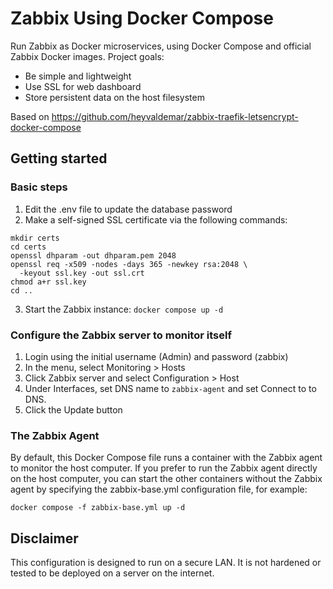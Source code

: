 # Zabbix Using Docker Compose

Run Zabbix as Docker microservices, using Docker Compose and official Zabbix Docker images.
Project goals:

- Be simple and lightweight
- Use SSL for web dashboard
- Store persistent data on the host filesystem

Based on https://github.com/heyvaldemar/zabbix-traefik-letsencrypt-docker-compose


## Getting started

### Basic steps
1. Edit the .env file to update the database password
1. Make a self-signed SSL certificate via the following commands:

```
mkdir certs
cd certs
openssl dhparam -out dhparam.pem 2048
openssl req -x509 -nodes -days 365 -newkey rsa:2048 \
  -keyout ssl.key -out ssl.crt
chmod a+r ssl.key
cd ..
```
3. Start the Zabbix instance: `docker compose up -d`

### Configure the Zabbix server to monitor itself

1. Login using the initial username (Admin) and password (zabbix)
1. In the menu, select Monitoring > Hosts
1. Click Zabbix server and select Configuration > Host
1. Under Interfaces, set DNS name to `zabbix-agent` and set Connect to to DNS.
1. Click the Update button

### The Zabbix Agent

By default, this Docker Compose file runs a container with the Zabbix
agent to monitor the host computer. If you prefer to run the Zabbix
agent directly on the host computer, you can start the other containers
without the Zabbix agent by specifying the zabbix-base.yml configuration
file, for example:

```
docker compose -f zabbix-base.yml up -d
```


## Disclaimer

This configuration is designed to run on a secure LAN. It is not hardened or tested
to be deployed on a server on the internet.
